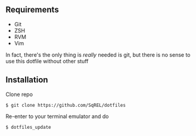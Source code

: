 Requirements
-------------

* Git
* ZSH
* RVM
* Vim

In fact, there's the only thing is _really_ needed is git, but there is no sense to use
this dotfile without other stuff

Installation
------------

Clone repo

``` bash-session
$ git clone https://github.com/SqREL/dotfiles
```

Re-enter to your terminal emulator and do

``` bash-session
$ dotfiles_update
```
